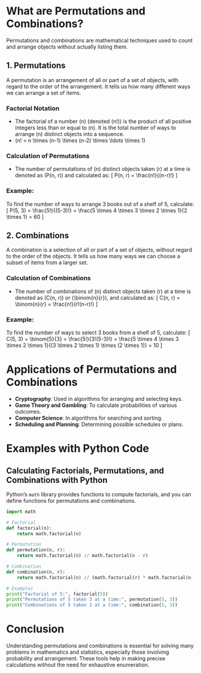 # What are Permutations and Combinations?
Permutations and combinations are mathematical techniques used to count and arrange objects without actually listing them.

## 1. Permutations
A permutation is an arrangement of all or part of a set of objects, with regard to the order of the arrangement. It tells us how many different ways we can arrange a set of items.

### Factorial Notation
- The factorial of a number \(n\) (denoted \(n!\)) is the product of all positive integers less than or equal to \(n\). It is the total number of ways to arrange \(n\) distinct objects into a sequence.
- \(n! = n \times (n-1) \times (n-2) \times \ldots \times 1\)

### Calculation of Permutations
- The number of permutations of \(n\) distinct objects taken \(r\) at a time is denoted as \(P(n, r)\) and calculated as:
  \[
  P(n, r) = \frac{n!}{(n-r)!}
  \]

### Example:
To find the number of ways to arrange 3 books out of a shelf of 5, calculate:
\[ P(5, 3) = \frac{5!}{(5-3)!} = \frac{5 \times 4 \times 3 \times 2 \times 1}{2 \times 1} = 60 \]

## 2. Combinations
A combination is a selection of all or part of a set of objects, without regard to the order of the objects. It tells us how many ways we can choose a subset of items from a larger set.

### Calculation of Combinations
- The number of combinations of \(n\) distinct objects taken \(r\) at a time is denoted as \(C(n, r)\) or \(\binom{n}{r}\), and calculated as:
  \[
  C(n, r) = \binom{n}{r} = \frac{n!}{r!(n-r)!}
  \]

### Example:
To find the number of ways to select 3 books from a shelf of 5, calculate:
\[ C(5, 3) = \binom{5}{3} = \frac{5!}{3!(5-3)!} = \frac{5 \times 4 \times 3 \times 2 \times 1}{(3 \times 2 \times 1) \times (2 \times 1)} = 10 \]

# Applications of Permutations and Combinations
- **Cryptography**: Used in algorithms for arranging and selecting keys.
- **Game Theory and Gambling**: To calculate probabilities of various outcomes.
- **Computer Science**: In algorithms for searching and sorting.
- **Scheduling and Planning**: Determining possible schedules or plans.

# Examples with Python Code

## Calculating Factorials, Permutations, and Combinations with Python

Python’s `math` library provides functions to compute factorials, and you can define functions for permutations and combinations.

```python
import math

# Factorial
def factorial(n):
    return math.factorial(n)

# Permutation
def permutation(n, r):
    return math.factorial(n) // math.factorial(n - r)

# Combination
def combination(n, r):
    return math.factorial(n) // (math.factorial(r) * math.factorial(n - r))

# Examples
print("Factorial of 5:", factorial(5))
print("Permutations of 5 taken 3 at a time:", permutation(5, 3))
print("Combinations of 5 taken 3 at a time:", combination(5, 3))
```
# Conclusion
Understanding permutations and combinations is essential for solving many problems in mathematics and statistics, especially those involving probability and arrangement. These tools help in making precise calculations without the need for exhaustive enumeration.
